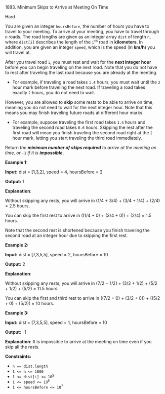 1883\. Minimum Skips to Arrive at Meeting On Time

Hard

You are given an integer `hoursBefore`, the number of hours you have to travel to your meeting. To arrive at your meeting, you have to travel through `n` roads. The road lengths are given as an integer array `dist` of length `n`, where `dist[i]` describes the length of the <code>i<sup>th</sup></code> road in **kilometers**. In addition, you are given an integer `speed`, which is the speed (in **km/h**) you will travel at.

After you travel road `i`, you must rest and wait for the **next integer hour** before you can begin traveling on the next road. Note that you do not have to rest after traveling the last road because you are already at the meeting.

*   For example, if traveling a road takes `1.4` hours, you must wait until the `2` hour mark before traveling the next road. If traveling a road takes exactly `2` hours, you do not need to wait.

However, you are allowed to **skip** some rests to be able to arrive on time, meaning you do not need to wait for the next integer hour. Note that this means you may finish traveling future roads at different hour marks.

*   For example, suppose traveling the first road takes `1.4` hours and traveling the second road takes `0.6` hours. Skipping the rest after the first road will mean you finish traveling the second road right at the `2` hour mark, letting you start traveling the third road immediately.

Return _the **minimum number of skips required** to arrive at the meeting on time, or_ `-1` _if it is **impossible**_.

**Example 1:**

**Input:** dist = [1,3,2], speed = 4, hoursBefore = 2

**Output:** 1

**Explanation:**

Without skipping any rests, you will arrive in (1/4 + 3/4) + (3/4 + 1/4) + (2/4) = 2.5 hours.

You can skip the first rest to arrive in ((1/4 + 0) + (3/4 + 0)) + (2/4) = 1.5 hours.

Note that the second rest is shortened because you finish traveling the second road at an integer hour due to skipping the first rest. 

**Example 2:**

**Input:** dist = [7,3,5,5], speed = 2, hoursBefore = 10

**Output:** 2

**Explanation:**

Without skipping any rests, you will arrive in (7/2 + 1/2) + (3/2 + 1/2) + (5/2 + 1/2) + (5/2) = 11.5 hours.

You can skip the first and third rest to arrive in ((7/2 + 0) + (3/2 + 0)) + ((5/2 + 0) + (5/2)) = 10 hours. 

**Example 3:**

**Input:** dist = [7,3,5,5], speed = 1, hoursBefore = 10

**Output:** -1

**Explanation:** It is impossible to arrive at the meeting on time even if you skip all the rests. 

**Constraints:**

*   `n == dist.length`
*   `1 <= n <= 1000`
*   <code>1 <= dist[i] <= 10<sup>5</sup></code>
*   <code>1 <= speed <= 10<sup>6</sup></code>
*   <code>1 <= hoursBefore <= 10<sup>7</sup></code>